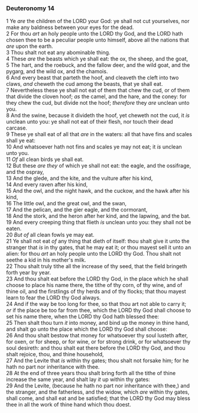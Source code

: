 ### Deuteronomy 14

1 Ye *are* the children of the LORD your God: ye shall not cut yourselves, nor make any baldness between your eyes for the dead.  
2 For thou *art* an holy people unto the LORD thy God, and the LORD hath chosen thee to be a peculiar people unto himself, above all the nations that *are* upon the earth.  
3 Thou shalt not eat any abominable thing.  
4 These *are* the beasts which ye shall eat: the ox, the sheep, and the goat,  
5 The hart, and the roebuck, and the fallow deer, and the wild goat, and the pygarg, and the wild ox, and the chamois.  
6 And every beast that parteth the hoof, and cleaveth the cleft into two claws, *and* cheweth the cud among the beasts, that ye shall eat.  
7 Nevertheless these ye shall not eat of them that chew the cud, or of them that divide the cloven hoof; *as* the camel, and the hare, and the coney: for they chew the cud, but divide not the hoof; *therefore* they *are* unclean unto you.  
8 And the swine, because it divideth the hoof, yet cheweth not the cud, it *is* unclean unto you: ye shall not eat of their flesh, nor touch their dead carcase.  
9 These ye shall eat of all that *are* in the waters: all that have fins and scales shall ye eat:  
10 And whatsoever hath not fins and scales ye may not eat; it *is* unclean unto you.  
11 *Of* all clean birds ye shall eat.  
12 But these *are they* of which ye shall not eat: the eagle, and the ossifrage, and the ospray,  
13 And the glede, and the kite, and the vulture after his kind,  
14 And every raven after his kind,  
15 And the owl, and the night hawk, and the cuckow, and the hawk after his kind,  
16 The little owl, and the great owl, and the swan,  
17 And the pelican, and the gier eagle, and the cormorant,  
18 And the stork, and the heron after her kind, and the lapwing, and the bat.  
19 And every creeping thing that flieth *is* unclean unto you: they shall not be eaten.  
20 *But of* all clean fowls ye may eat.  
21 Ye shall not eat *of* any thing that dieth of itself: thou shalt give it unto the stranger that *is* in thy gates, that he may eat it; or thou mayest sell it unto an alien: for thou *art* an holy people unto the LORD thy God. Thou shalt not seethe a kid in his mother's milk.  
22 Thou shalt truly tithe all the increase of thy seed, that the field bringeth forth year by year.  
23 And thou shalt eat before the LORD thy God, in the place which he shall choose to place his name there, the tithe of thy corn, of thy wine, and of thine oil, and the firstlings of thy herds and of thy flocks; that thou mayest learn to fear the LORD thy God always.  
24 And if the way be too long for thee, so that thou art not able to carry it; *or* if the place be too far from thee, which the LORD thy God shall choose to set his name there, when the LORD thy God hath blessed thee:  
25 Then shalt thou turn *it* into money, and bind up the money in thine hand, and shalt go unto the place which the LORD thy God shall choose:  
26 And thou shalt bestow that money for whatsoever thy soul lusteth after, for oxen, or for sheep, or for wine, or for strong drink, or for whatsoever thy soul desireth: and thou shalt eat there before the LORD thy God, and thou shalt rejoice, thou, and thine household,  
27 And the Levite that *is* within thy gates; thou shalt not forsake him; for he hath no part nor inheritance with thee.  
28 At the end of three years thou shalt bring forth all the tithe of thine increase the same year, and shalt lay *it* up within thy gates:  
29 And the Levite, (because he hath no part nor inheritance with thee,) and the stranger, and the fatherless, and the widow, which *are* within thy gates, shall come, and shall eat and be satisfied; that the LORD thy God may bless thee in all the work of thine hand which thou doest.  
